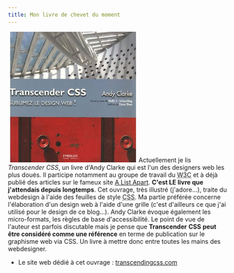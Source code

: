 ```yaml
---
title: Mon livre de chevet du moment
---
```

![Trascender CSS](120225075168_transcendercss_tn.jpg "120225075168_transcendercss_tn")Actuellement je lis _Transcender CSS_, un livre d'Andy Clarke qui est l'un des designers web les plus doués. Il participe notamment au groupe de travail du <abbr title="World Wide Web Consortium">W3C</abbr> et à déjà publié des articles sur le fameux site [A List Apart](http://www.alistapart.com/ "Visiter le site A List A Part"). **C'est LE livre que j'attendais depuis longtemps**. Cet ouvrage, très illustré (j'adore...), traite du webdesign à l'aide des feuilles de style <abbr title="Cascading Style Sheet">CSS</abbr>. Ma partie préférée concerne l'élaboration d'un design web à l'aide d'une grille (c'est d'ailleurs ce que j'ai utilisé pour le design de ce blog...). Andy Clarke évoque également les micro-formats, les règles de base d'accessibilité. Le point de vue de l'auteur est parfois discutable mais je pense que **Transcender** <abbr>**CSS**</abbr> **peut être considéré comme une référence** en terme de publication sur le graphisme web via <abbr>CSS</abbr>. Un livre à mettre donc entre toutes les mains des webdesigner.

*   Le site web dédié à cet ouvrage : [transcendingcss.com](http://www.transcendingcss.com/ "Visiter le site web dédié à l'ouvrage")